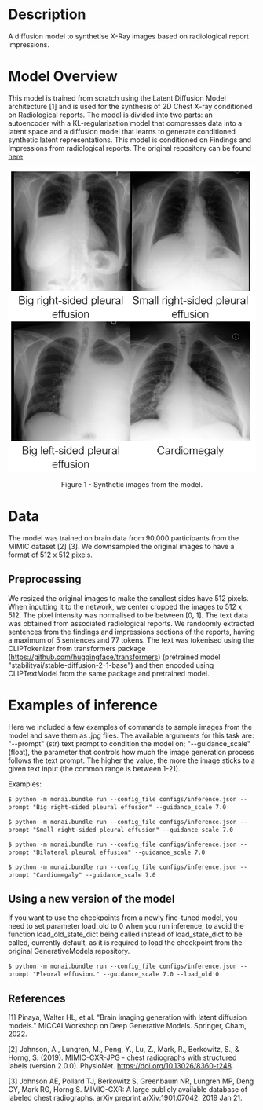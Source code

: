 # Description

A diffusion model to synthetise X-Ray images based on radiological report impressions.

# Model Overview
This model is trained from scratch using the Latent Diffusion Model architecture [1] and is used for the synthesis of
2D Chest X-ray conditioned on Radiological reports. The model is divided into two parts: an autoencoder with a
KL-regularisation model that compresses data into a latent space and a diffusion model that learns to generate
conditioned synthetic latent representations. This model is conditioned on Findings and Impressions from radiological
reports. The original repository can be found [here](https://github.com/Warvito/generative_chestxray)

![](./figure_1.png) <br>
<p align="center">
Figure 1 - Synthetic images from the model. </p>

# Data
The model was trained on brain data from 90,000 participants from the MIMIC dataset [2] [3]. We downsampled the
original images to have a format of 512 x 512 pixels.

## Preprocessing
We resized the original images to make the smallest sides have 512 pixels. When inputting it to the network, we center
cropped the images to 512 x 512. The pixel intensity was normalised to be between [0, 1]. The text data was obtained
from associated radiological reports. We randoomly extracted sentences from the findings and impressions sections of the
reports, having a maximum of 5 sentences and 77 tokens. The text was tokenised using the CLIPTokenizer from
transformers package (https://github.com/huggingface/transformers) (pretrained model
"stabilityai/stable-diffusion-2-1-base") and then encoded using CLIPTextModel from the same package and pretrained
model.

# Examples of inference

Here we included a few examples of commands to sample images from the model and save them as .jpg files. The available
arguments for this task are: "--prompt" (str) text prompt to condition the model on; "--guidance_scale" (float), the
parameter that controls how much the image generation process follows the text prompt. The higher the value, the more
the image sticks to a given text input (the common range is between 1-21).

Examples:

```shell
$ python -m monai.bundle run --config_file configs/inference.json --prompt "Big right-sided pleural effusion" --guidance_scale 7.0
```

```shell
$ python -m monai.bundle run --config_file configs/inference.json --prompt "Small right-sided pleural effusion" --guidance_scale 7.0
```

```shell
$ python -m monai.bundle run --config_file configs/inference.json --prompt "Bilateral pleural effusion" --guidance_scale 7.0
```

```shell
$ python -m monai.bundle run --config_file configs/inference.json --prompt "Cardiomegaly" --guidance_scale 7.0
```

## Using a new version of the model

If you want to use the checkpoints from a newly fine-tuned model, you need to set parameter load_old to 0 when you run inference,
to avoid the function load_old_state_dict being called instead of load_state_dict to be called, currently default, as it is
required to load the checkpoint from the original GenerativeModels repository.

```shell
$ python -m monai.bundle run --config_file configs/inference.json --prompt "Pleural effusion." --guidance_scale 7.0 --load_old 0
```

## References


[1] Pinaya, Walter HL, et al. "Brain imaging generation with latent diffusion models." MICCAI Workshop on Deep Generative Models. Springer, Cham, 2022.

[2] Johnson, A., Lungren, M., Peng, Y., Lu, Z., Mark, R., Berkowitz, S., & Horng, S. (2019). MIMIC-CXR-JPG - chest radiographs with structured labels (version 2.0.0). PhysioNet. https://doi.org/10.13026/8360-t248.

[3] Johnson AE, Pollard TJ, Berkowitz S, Greenbaum NR, Lungren MP, Deng CY, Mark RG, Horng S. MIMIC-CXR: A large publicly available database of labeled chest radiographs. arXiv preprint arXiv:1901.07042. 2019 Jan 21.
